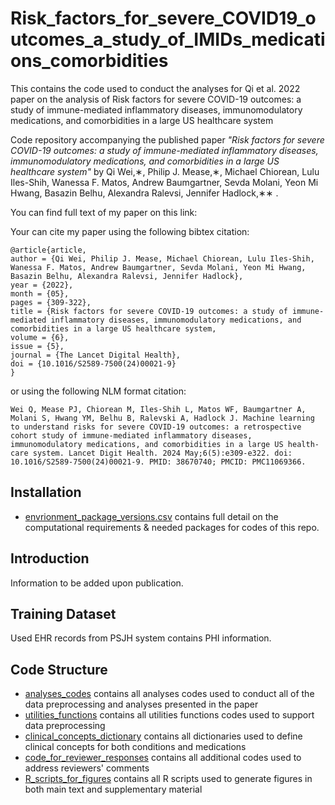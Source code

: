# Risk_factors_for_severe_COVID19_outcomes_a_study_of_IMIDs_medications_comorbidities

This contains the code used to conduct the analyses for Qi et al. 2022 paper on the analysis of Risk factors for severe COVID-19 outcomes: a study of immune-mediated inflammatory diseases, immunomodulatory medications, and comorbidities in a large US healthcare system

Code repository accompanying the published paper *"Risk factors for severe COVID-19 outcomes: a study of immune-mediated inflammatory diseases, immunomodulatory medications, and comorbidities in a large US healthcare system"* by Qi Wei,∗, Philip J. Mease,∗, Michael Chiorean, Lulu Iles-Shih, Wanessa F. Matos, Andrew Baumgartner, Sevda Molani, Yeon Mi Hwang, Basazin Belhu, Alexandra Ralevsi, Jennifer Hadlock,∗∗ *<Jornual name>*.

You can find full text of my paper on this link: <DOI link>

Your can cite my paper using the following bibtex citation:
```
@article{article,
author = {Qi Wei, Philip J. Mease, Michael Chiorean, Lulu Iles-Shih, Wanessa F. Matos, Andrew Baumgartner, Sevda Molani, Yeon Mi Hwang, Basazin Belhu, Alexandra Ralevsi, Jennifer Hadlock},
year = {2022},
month = {05},
pages = {309-322},
title = {Risk factors for severe COVID-19 outcomes: a study of immune-mediated inflammatory diseases, immunomodulatory medications, and comorbidities in a large US healthcare system,
volume = {6},
issue = {5},
journal = {The Lancet Digital Health},
doi = {10.1016/S2589-7500(24)00021-9}
}
```
or using the following NLM format citation:
```
Wei Q, Mease PJ, Chiorean M, Iles-Shih L, Matos WF, Baumgartner A, Molani S, Hwang YM, Belhu B, Ralevski A, Hadlock J. Machine learning to understand risks for severe COVID-19 outcomes: a retrospective cohort study of immune-mediated inflammatory diseases, immunomodulatory medications, and comorbidities in a large US health-care system. Lancet Digit Health. 2024 May;6(5):e309-e322. doi: 10.1016/S2589-7500(24)00021-9. PMID: 38670740; PMCID: PMC11069366.
```

## Installation
* [envrionment_package_versions.csv](https://github.com/Qi-ISB/Risk_factors_for_severe_COVID19_outcomes_a_study_of_IMIDs_medications_comorbidities/blob/main/environment_package_versions.csv) contains full detail on the computational requirements & needed packages for codes of this repo.
  
  
## Introduction
Information to be added upon publication.

## Training Dataset
Used EHR records from PSJH system contains PHI information.


## Code Structure
* [analyses_codes](https://github.com/Qi-ISB/Risk_factors_for_severe_COVID19_outcomes_a_study_of_IMIDs_medications_comorbidities/tree/main/analyses_codes) contains all analyses codes used to conduct all of the data preprocessing and analyses presented in the paper
* [utilities_functions](https://github.com/Qi-ISB/Risk_factors_for_severe_COVID19_outcomes_a_study_of_IMIDs_medications_comorbidities/tree/main/utilities_functions) contains all utilities functions codes used to support data preprocessing
* [clinical_concepts_dictionary](https://github.com/Qi-ISB/Risk_factors_for_severe_COVID19_outcomes_a_study_of_IMIDs_medications_comorbidities/tree/main/clinical_concepts_dictionary) contains all dictionaries used to define clinical concepts for both conditions and medications
* [code_for_reviewer_responses](https://github.com/Hadlock-Lab/Risk_factors_for_severe_COVID19_outcomes_a_study_of_IMIDs_medications_comorbidities/tree/main/code_for_reviewer_responses) contains all additional codes used to address reviewers' comments
* [R_scripts_for_figures](https://github.com/Qi-ISB/Risk_factors_for_severe_COVID19_outcomes_a_study_of_IMIDs_medications_comorbidities/tree/main/R_scripts_for_figures) contains all R scripts used to generate figures in both main text and supplementary material
